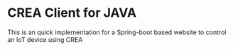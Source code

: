 # CREA Client for JAVA

This is an quick implementation for a Spring-boot based website to control an IoT device using CREA
